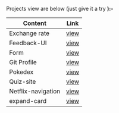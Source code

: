 Projects view are below (just give it a try <b>):- 

|  Content             |  Link                                              |
| -------------------- | -------------------------------------------------- |
| Exchange rate | [view](https://nimble-narwhal-6026c5.netlify.app/)        |
| Feedback-UI   | [view](https://lambent-buttercream-5ebba3.netlify.app/)   |
| Form          | [view](https://stellular-pony-52fd34.netlify.app/)        |
| Git Profile   | [view](https://glowing-croquembouche-4492dc.netlify.app/) |
| Pokedex       | [view](https://visionary-bombolone-c3b8f0.netlify.app/)   |
| Quiz-site     | [view](https://rainbow-marshmallow-85507a.netlify.app/)   |
| Netflix-navigation| [view](https://unique-sable-d3aa86.netlify.app/)      |
| expand-card   | [view](https://legendary-shortbread-ece861.netlify.app/)  |

